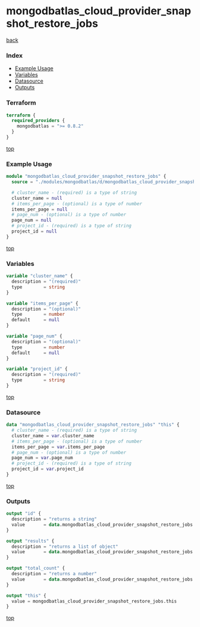 # mongodbatlas_cloud_provider_snapshot_restore_jobs

[back](../mongodbatlas.md)

### Index

- [Example Usage](#example-usage)
- [Variables](#variables)
- [Datasource](#datasource)
- [Outputs](#outputs)

### Terraform

```terraform
terraform {
  required_providers {
    mongodbatlas = ">= 0.8.2"
  }
}
```

[top](#index)

### Example Usage

```terraform
module "mongodbatlas_cloud_provider_snapshot_restore_jobs" {
  source = "./modules/mongodbatlas/d/mongodbatlas_cloud_provider_snapshot_restore_jobs"

  # cluster_name - (required) is a type of string
  cluster_name = null
  # items_per_page - (optional) is a type of number
  items_per_page = null
  # page_num - (optional) is a type of number
  page_num = null
  # project_id - (required) is a type of string
  project_id = null
}
```

[top](#index)

### Variables

```terraform
variable "cluster_name" {
  description = "(required)"
  type        = string
}

variable "items_per_page" {
  description = "(optional)"
  type        = number
  default     = null
}

variable "page_num" {
  description = "(optional)"
  type        = number
  default     = null
}

variable "project_id" {
  description = "(required)"
  type        = string
}
```

[top](#index)

### Datasource

```terraform
data "mongodbatlas_cloud_provider_snapshot_restore_jobs" "this" {
  # cluster_name - (required) is a type of string
  cluster_name = var.cluster_name
  # items_per_page - (optional) is a type of number
  items_per_page = var.items_per_page
  # page_num - (optional) is a type of number
  page_num = var.page_num
  # project_id - (required) is a type of string
  project_id = var.project_id
}
```

[top](#index)

### Outputs

```terraform
output "id" {
  description = "returns a string"
  value       = data.mongodbatlas_cloud_provider_snapshot_restore_jobs.this.id
}

output "results" {
  description = "returns a list of object"
  value       = data.mongodbatlas_cloud_provider_snapshot_restore_jobs.this.results
}

output "total_count" {
  description = "returns a number"
  value       = data.mongodbatlas_cloud_provider_snapshot_restore_jobs.this.total_count
}

output "this" {
  value = mongodbatlas_cloud_provider_snapshot_restore_jobs.this
}
```

[top](#index)